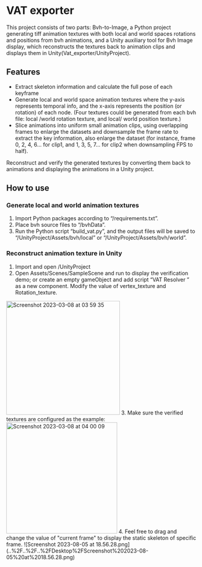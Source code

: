 # VAT exporter
This project consists of two parts: 
Bvh-to-Image, a Python project generating tiff animation textures with both local and world spaces rotations and positions from bvh animations,
and a Unity auxiliary tool for Bvh Image display, which reconstructs the textures back to animation clips and displays them in Unity(Vat_exporter/UnityProject).


## Features
- Extract skeleton information and calculate the full pose of each keyframe
- Generate local and world space animation textures where the y-axis represents temporal info, and the x-axis represents the position (or rotation) of each node. 
(Four textures could be generated from each bvh file: local /world rotation texture, and local/ world position texture.)
- Slice animations into uniform small animation clips, using overlapping frames to enlarge the datasets and downsample the frame rate to extract the key information, also enlarge the dataset (for instance, frame 0, 2, 4, 6... for clip1, and 1, 3, 5, 7... for clip2 when downsampling FPS to half).

Reconstruct and verify the generated textures by converting them back to animations and displaying the animations in a Unity project.


## How to use 

### Generate local and world animation textures

1. Import Python packages according to “/requirements.txt”.
2. Place bvh source files to “/bvhData”.
3. Run the Python script “build_vat.py”, and the output files will be saved to “/UnityProject/Assets/bvh/local” or “/UnityProject/Assets/bvh/world”.


### Reconstruct animation texture in Unity

1. Import and open /UnityProject
2. Open Assets/Scenes/SampleScene and run to display the verification demo; or create an empty gameObject and add script “VAT Resolver ” as a new component. Modify the value of vertex_texture and Rotation_texture.
<img width="301" alt="Screenshot 2023-03-08 at 03 59 35" src="https://user-images.githubusercontent.com/29623574/223616400-e06422fe-70a8-405b-b2f5-cdb41614bee9.png">
3. Make sure the verified textures are configured as the example:
<img width="294" alt="Screenshot 2023-03-08 at 04 00 09" src="https://user-images.githubusercontent.com/29623574/223616408-560510a2-0201-45b8-aae0-303695faa1fe.png">
4. Feel free to drag and change the value of "current frame" to display the static skeleton of specific frame.
![Screenshot 2023-08-05 at 18.56.28.png](..%2F..%2F..%2FDesktop%2FScreenshot%202023-08-05%20at%2018.56.28.png)
